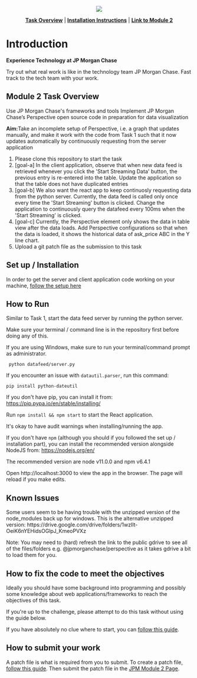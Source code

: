 <p align="center">
<a href="https://www.insidesherpa.com/virtual-internships/prototype/R5iK7HMxJGBgaSbvk/Technology%20Virtual%20Experience" target="_blank">
<img src="https://insidesherpa-assets.s3-ap-southeast-2.amazonaws.com/icons/jpmorgan/github+repo+images/jpmc+github+img.png">
	</a>
</p>

<p align="center"> 
	<b><a href="#task">Task Overview</a></b>
	|
	<b><a href="#installation">Installation Instructions</a></b>
	| 
	<b><a href="https://www.insidesherpa.com/modules/R5iK7HMxJGBgaSbvk/88AisH7iuw3L5N5ig" target="_blank">Link to Module 2</a></b>

<h1> Introduction</h1> 
<b> Experience Technology at JP Morgan Chase </b>
<p>Try out what real work is like in the technology team JP Morgan Chase. Fast track to the tech team with your work.</p>

<h2 id="task"> Module 2 Task Overview </h2>
<p>Use JP Morgan Chase's frameworks and tools
Implement JP Morgan Chase’s Perspective open source code in preparation for data visualization</p>
<p> <b>Aim:</b>Take an incomplete setup of Perspective, i.e. a graph that updates manually, and make it work with the code from Task 1 such that it now updates automatically by continuously requesting from the server application</p>

<ol>
	<li>Please clone this repository to start the task</li>
	<li>[goal-a] In the client application, observe that when new data feed is retrieved whenever you click the 'Start Streaming Data' button, the previous entry is re-entered into the table. Update the application so that the table does not have duplicated entries</li>
	<li>[goal-b] We also want the react app to keep continuosly requesting data from the python server. Currently, the data feed is called only once every time the 'Start Streaming' button is clicked. Change the application to continuously query the datafeed every 100ms when the 'Start Streaming' is clicked.</li>
	<li>[goal-c] Currently, the Perspective element only shows the data in table view after the data loads. Add Perspective configurations so that when the data is loaded, it shows the historical data of ask_price ABC in the Y line chart.</li>
	<li>Upload a git patch file as the submission to this task</li>	
</ol>

<h2 id="installation" >Set up / Installation</h2>
<p>In order to get the server and client application code working on your machine, <a href="https://insidesherpa.s3.amazonaws.com/vinternships/companyassets/Sj7temL583QAYpHXD/setup_devenv_m2_v8.pdf">follow the setup here</a></p>


<h2>How to Run</h2>

<p>Similar to Task 1, start the data feed server by running the python server.</p> 
<p>Make sure your terminal / command line is in the repository first before doing any of this.</p>
<p>If you are using Windows, make sure to run your terminal/command prompt as administrator.</p>

<code> python datafeed/server.py </code>

If you encounter an issue with `datautil.parser`, run this command: 

	pip install python-dateutil

If you don't have pip, you can install it from: https://pip.pypa.io/en/stable/installing/

Run <code>npm install && npm start</code> to start the React application.

It's okay to have audit warnings when installing/running the app.

If you don't have `npm` (although you should if you followed the set up / installation part), you can install the recommended version alongside NodeJS from: https://nodejs.org/en/

The recommended version are node v11.0.0 and npm v6.4.1

Open http://localhost:3000 to view the app in the browser. The page will reload if you make edits.

<h2>Known Issues</h2>
Some users seem to be having trouble with the unzipped version of the node_modules back up for windows. 
This is the alternative unzipped version:
https://drive.google.com/drive/folders/1wzIlt-OeiK6nYEHidsOGlpJ_KmeoPVXz

Note: You may need to (hard) refresh the link to the public gdrive to see all of the files/folders e.g. @jpmorganchase/perspective as it takes gdrive a bit to load them for you.

<h2>How to fix the code to meet the objectives</h2>
<p>Ideally you should have some background into programming and possibly some knowledge about web applications/frameworks to reach the objectives of this task.</p>
<p> If you're up to the challenge, please attempt to do this task without using the guide below.</p>
<p>If you have absolutely no clue where to start, you can <a href="https://insidesherpa.s3.amazonaws.com/vinternships/companyassets/Sj7temL583QAYpHXD/making_changes_m2_v2.pdf">follow this guide</a>.</p>

<h2>How to submit your work</h2>
<p>A patch file is what is required from you to submit. To create a patch file, <a href="https://insidesherpa.s3.amazonaws.com/vinternships/companyassets/Sj7temL583QAYpHXD/create_patch_file_v3a.pdf">follow this guide</a>. Then submit the patch file in the <a href="https://www.insidesherpa.com/modules/R5iK7HMxJGBgaSbvk/88AisH7iuw3L5N5ig">JPM Module 2 Page</a>.</p>
